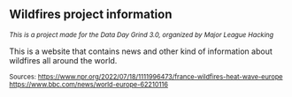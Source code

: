 ## Wildfires project information

<sub>_This is a project made for the Data Day Grind 3.0, organized by Major League Hacking_<sub>

This is a website that contains news and other kind of information about wildfires all around the world.

<sub>Sources:
https://www.npr.org/2022/07/18/1111996473/france-wildfires-heat-wave-europe
https://www.bbc.com/news/world-europe-62210116<sub>
